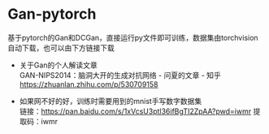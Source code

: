 # Gan-pytorch
基于pytorch的Gan和DCGan，直接运行py文件即可训练，数据集由torchvision自动下载，也可以由下方链接下载

- 关于Gan的个人解读文章  
GAN-NIPS2014：脑洞大开的生成对抗网络 - 问夏的文章 - 知乎  
https://zhuanlan.zhihu.com/p/530709158

- 如果网不好的好，训练时需要用到的mnist手写数字数据集  
链接：https://pan.baidu.com/s/1xVcsU3ptl36ifBgTI2ZpAA?pwd=iwmr 
提取码：iwmr

